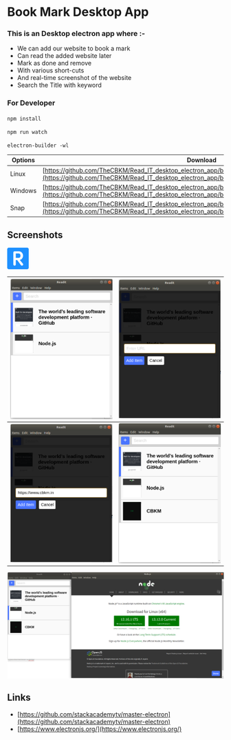 # Book Mark Desktop App

### This is an Desktop electron app where :-
- We can add our website to book a mark
- Can read the added website later
- Mark as done and remove
- With various short-cuts 
- And real-time screenshot of the website
- Search the Title with keyword

### For Developer
`npm install`

`npm run watch` 

`electron-builder -wl`


|Options|Download|
|--|--|
|Linux|[https://github.com/TheCBKM/Read_IT_desktop_electron_app/blob/master/buildApp/read_it-1.0.0.AppImage](https://github.com/TheCBKM/Read_IT_desktop_electron_app/blob/master/buildApp/read_it-1.0.0.AppImage)|
|Windows|[https://github.com/TheCBKM/Read_IT_desktop_electron_app/blob/master/buildApp/read_it-1.0.0-win.zip](https://github.com/TheCBKM/Read_IT_desktop_electron_app/blob/master/buildApp/read_it-1.0.0-win.zip)|
|Snap|[https://github.com/TheCBKM/Read_IT_desktop_electron_app/blob/master/buildApp/read_it_1.0.0_amd64.snap](https://github.com/TheCBKM/Read_IT_desktop_electron_app/blob/master/buildApp/read_it_1.0.0_amd64.snap)|


## Screenshots


<img src="screenshots/icon.png" width="50"/>

|<img src="screenshots/1.png" width="300"/>|<img src="screenshots/2.png" width="300"/>|
|--|--|
|<img src="screenshots/3.png" width="300"/>|<img src="screenshots/4.png" width="300"/>|
<img src="screenshots/5.png" width="1000"/>

## Links
- [https://github.com/stackacademytv/master-electron](https://github.com/stackacademytv/master-electron)
- [https://www.electronjs.org/](https://www.electronjs.org/)


 
